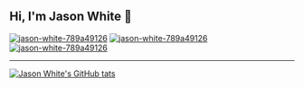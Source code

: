 ## Hi, I'm Jason White 👋


[![jason-white-789a49126](https://img.shields.io/badge/portfolio-%2309B3AF.svg?style=for-the-badge&logo=&logoColor=white)](https://jasonwhite.xyz) [![jason-white-789a49126](https://img.shields.io/badge/linkedin-%230077B5.svg?style=for-the-badge&logo=linkedin&logoColor=white)](https://www.linkedin.com/in/jason-white-789a49126/) [![jason-white-789a49126](https://img.shields.io/badge/stackoverflow-%23F58025.svg?style=for-the-badge&logo=stackoverflow&logoColor=white)](https://stackoverflow.jasonwhite.xyz)

<!-- [![jason-white-789a49126](https://img.shields.io/badge/jason-white-789a49126.svg?style=for-the-badge&logo=linkedin&logoColor=white)](https://www.linkedin.com/in/jason-white-789a49126/) -->
<!-- [![GitHub Jason White](https://img.shields.io/github/followers/jmw5598?label=follow&style=social)](https://github.com/jmw5598) -->

---

<!-- ## My Tech Stack :heavy_check_mark:
![TypeScript](https://img.shields.io/badge/typescript-%23007ACC.svg?style=for-the-badge&logo=typescript&logoColor=white) ![JavaScript](https://img.shields.io/badge/javascript-%23323330.svg?style=for-the-badge&logo=javascript&logoColor=%23F7DF1E) ![Angular](https://img.shields.io/badge/angular-%23DD0031.svg?style=for-the-badge&logo=angular&logoColor=white) ![HTML5](https://img.shields.io/badge/HTML5-E34F26?style=for-the-badge&logo=html5&logoColor=white) ![CSS](https://img.shields.io/badge/CSS3-1572B6?style=for-the-badge&logo=css3&logoColor=white) ![SASS](https://img.shields.io/badge/Sass-CC6699?style=for-the-badge&logo=sass&logoColor=white) ![Git](https://img.shields.io/badge/git-%23F05033.svg?style=for-the-badge&logo=git&logoColor=white) -->

[![Jason White's GitHub tats](https://github-readme-stats.vercel.app/api?username=jmw5598&count_private=true&show_icons=true)](https://github.com/anuraghazra/github-readme-stats)
